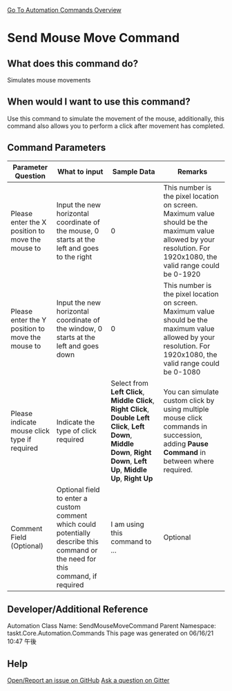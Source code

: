 <!--TITLE: Send Mouse Move Command -->
<!-- SUBTITLE: a command in the Input Commands group. -->
[Go To Automation Commands Overview](/automation-commands)


# Send Mouse Move Command


## What does this command do?
Simulates mouse movements


## When would I want to use this command?
Use this command to simulate the movement of the mouse, additionally, this command also allows you to perform a click after movement has completed.


## Command Parameters
| Parameter Question   	| What to input  	|  Sample Data 	| Remarks  	|
| ---                    | ---               | ---           | ---       |
|Please enter the X position to move the mouse to|Input the new horizontal coordinate of the mouse, 0 starts at the left and goes to the right|0|This number is the pixel location on screen. Maximum value should be the maximum value allowed by your resolution. For 1920x1080, the valid range could be 0-1920|
|Please enter the Y position to move the mouse to|Input the new horizontal coordinate of the window, 0 starts at the left and goes down|0|This number is the pixel location on screen. Maximum value should be the maximum value allowed by your resolution. For 1920x1080, the valid range could be 0-1080|
|Please indicate mouse click type if required|Indicate the type of click required|Select from **Left Click**, **Middle Click**, **Right Click**, **Double Left Click**, **Left Down**, **Middle Down**, **Right Down**, **Left Up**, **Middle Up**, **Right Up** |You can simulate custom click by using multiple mouse click commands in succession, adding **Pause Command** in between where required.|
|Comment Field (Optional)|Optional field to enter a custom comment which could potentially describe this command or the need for this command, if required|I am using this command to ...|Optional|


## Developer/Additional Reference
Automation Class Name: SendMouseMoveCommand
Parent Namespace: taskt.Core.Automation.Commands
This page was generated on 06/16/21 10:47 午後


## Help
[Open/Report an issue on GitHub](https://github.com/saucepleez/taskt/issues/new)
[Ask a question on Gitter](https://gitter.im/taskt-rpa/Lobby)
